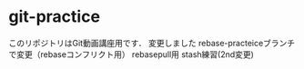 # git-practice
このリポジトリはGit動画講座用です．
変更しました
rebase-practeiceブランチで変更（rebaseコンフリクト用）
rebasepull用
stash練習(2nd変更)
